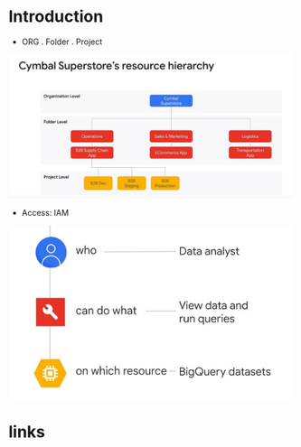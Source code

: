 # Introduction
* ORG . Folder . Project
  
![Global Archi](img/Capture%20d’écran%202022-11-22%20223440.jpg)

* Access: IAM

![IAM](img/Capture%20d%E2%80%99%C3%A9cran%202022-11-22%20224026.jpg)



# links